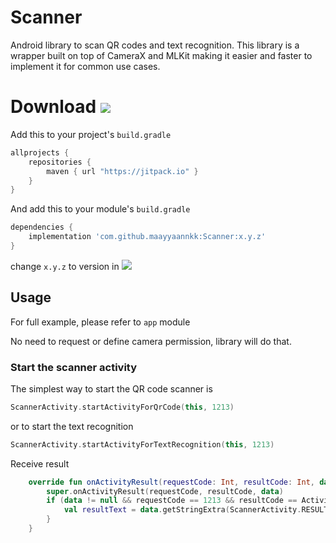 # Scanner
Android library to scan QR codes and text recognition.
This library is a wrapper built on top of CameraX and MLKit making it easier and faster to implement it for common use cases.

# Download [![](https://jitpack.io/v/maayyaannkk/Scanner.svg)](https://jitpack.io/#maayyaannkk/Scanner)

Add this to your project's `build.gradle`

```groovy
allprojects {
    repositories {
        maven { url "https://jitpack.io" }
    }
}
```

And add this to your module's `build.gradle` 

```groovy
dependencies {
	implementation 'com.github.maayyaannkk:Scanner:x.y.z'
}
```

change `x.y.z` to version in [![](https://jitpack.io/v/maayyaannkk/Scanner.svg)](https://jitpack.io/#maayyaannkk/Scanner)

## Usage

For full example, please refer to `app` module

No need to request or define camera permission, library will do that.
### Start the scanner activity

The simplest way to start the QR code scanner is
```kotlin
ScannerActivity.startActivityForQrCode(this, 1213)
```
or to start the text recognition
```kotlin
ScannerActivity.startActivityForTextRecognition(this, 1213)
```
Receive result
```kotlin
    override fun onActivityResult(requestCode: Int, resultCode: Int, data: Intent?) {
        super.onActivityResult(requestCode, resultCode, data)
        if (data != null && requestCode == 1213 && resultCode == Activity.RESULT_OK) {
            val resultText = data.getStringExtra(ScannerActivity.RESULT_STRING) ?: ""
        }
    }
```
